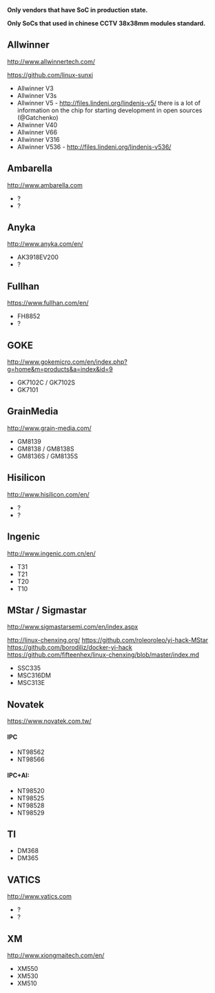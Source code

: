 **Only vendors that have SoC in production state.**

**Only SoCs that used in chinese CCTV 38x38mm modules standard.**


## Allwinner

http://www.allwinnertech.com/

https://github.com/linux-sunxi

* Allwinner V3
* Allwinner V3s
* Allwinner V5 - http://files.lindeni.org/lindenis-v5/ there is a lot of information on the chip for starting development in open sources (@Gatchenko) 
* Allwinner V40
* Allwinner V66
* Allwinner V316
* Allwinner V536 - http://files.lindeni.org/lindenis-v536/


## Ambarella

http://www.ambarella.com

* ?
* ?


## Anyka

http://www.anyka.com/en/

* AK3918EV200
* ?


## Fullhan

https://www.fullhan.com/en/

* FH8852
* ?


## GOKE

http://www.gokemicro.com/en/index.php?g=home&m=products&a=index&id=9

* GK7102C / GK7102S
* GK7101


## GrainMedia

http://www.grain-media.com/

* GM8139
* GM8138 / GM8138S
* GM8136S / GM8135S

## Hisilicon

http://www.hisilicon.com/en/

* ?
* ?


## Ingenic

http://www.ingenic.com.cn/en/

* T31
* T21
* T20
* T10


## MStar / Sigmastar

http://www.sigmastarsemi.com/en/index.aspx

http://linux-chenxing.org/
https://github.com/roleoroleo/yi-hack-MStar
https://github.com/borodiliz/docker-yi-hack
https://github.com/fifteenhex/linux-chenxing/blob/master/index.md

* SSC335
* MSC316DM
* MSC313E

## Novatek
https://www.novatek.com.tw/
#### IPC
* NT98562
* NT98566

#### IPC+AI:
* NT98520
* NT98525
* NT98528
* NT98529

## TI

* DM368
* DM365


## VATICS

http://www.vatics.com

* ?
* ?


## XM

http://www.xiongmaitech.com/en/

* XM550
* XM530
* XM510

